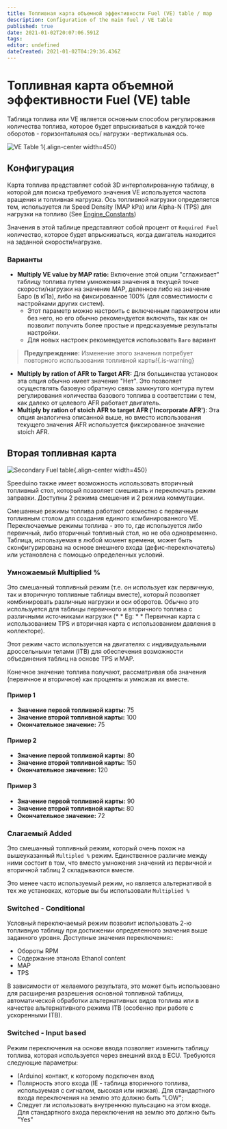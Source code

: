 ```yaml
---
title: Топливная карта объемной эффективности Fuel (VE) table / map
description: Configuration of the main fuel / VE table 
published: true
date: 2021-01-02T20:07:06.591Z
tags: 
editor: undefined
dateCreated: 2021-01-02T04:29:36.436Z
---
```


# Топливная карта объемной эффективности Fuel (VE) table

Таблица топлива или VE является основным способом регулирования количества топлива, которое будет впрыскиваться в каждой точке оборотов - горизонтальная ось/ нагрузки -вертикальная ось. 

![VE Table 1](/img/tuning/ve_table.png){.align-center width=450}

## Конфигурация
Карта топлива представляет собой 3D интерполированную таблицу, в которой для поиска требуемого значения VE используется частота вращения и топливная нагрузка. Ось топливной нагрузки определяется тем, используется ли Speed Density (MAP kPa) или Alpha-N (TPS) для нагрузки на топливо (See [Engine_Constants](/en/configuration/Engine_Constants))

Значения в этой таблице представляют собой процент от `Required Fuel` количество, которое будет впрыскиваться, когда двигатель находится на заданной скорости/нагрузке. 

### Варианты
- **Multiply VE value by MAP ratio:** Включение этой опции "сглаживает" таблицу топлива путем умножения значения в текущей точке скорости/нагрузки на значение MAP, деленное либо на значение Баро (в кПа), либо на фиксированное 100% (для совместимости с настройками других систем). 
  - Этот параметр можно настроить с включенным параметром или без него, но его обычно рекомендуется включать, так как он позволит получить более простые и предсказуемые результаты настройки. 
  - Для новых настроек рекомендуется использовать `Baro` вариант
  
> **Предупреждение:** Изменение этого значения потребует повторного использования топливной карты!{.is-warning}

- **Multiply by ration of AFR to Target AFR:** Для большинства установок эта опция обычно имеет значение "Нет". Это позволяет осуществлять базовую обратную связь замкнутого контура путем регулирования количества базового топлива в соответствии с тем, как далеко от целевого AFR работает двигатель. 
- **Multiply by ration of stoich AFR to target AFR ('Incorporate AFR')**: Эта опция аналогична описанной выше, но вместо использования текущего значения AFR используется фиксированное значение stoich AFR.



## Вторая топливная карта

![Secondary Fuel table](/img/tuning/2nd_fuel_table.png){.align-center width=450}

Speeduino также имеет возможность использовать вторичный топливный стол, который позволяет смешивать и переключать режим заправки. Доступны 2 режима смешения и 2 режима коммутации.

Смешанные режимы топлива работают совместно с первичным топливным столом для создания единого комбинированного VE. Переключаемые режимы топлива - это то, где используется либо первичный, либо вторичный топливный стол, но не оба одновременно. Таблица, используемая в любой момент времени, может быть сконфигурирована на основе внешнего входа (дефис-переключатель) или установлена с помощью определенных условий. 


### Умножаемый Multiplied %
Это смешанный топливный режим (т.е. он использует как первичную, так и вторичную топливные таблицы вместе), который позволяет комбинировать различные нагрузки и оси оборотов. Обычно это используется для таблицы первичного и вторичного топлива с различными источниками нагрузки (* * Eg: * * Первичная карта с использованием TPS и вторичная карта с использованием давления в коллекторе). 

Этот режим часто используется на двигателях с индивидуальными дроссельными телами (ITB) для обеспечения возможности объединения таблиц на основе TPS и MAP.

Конечное значение топлива получают, рассматривая оба значения (первичное и вторичное) как проценты и умножая их вместе.

#### Пример 1
* **Значение первой топливной карты:** 75
* **Значение второй топливной карты:** 100
* **Окончательное значение:** 75 

#### Пример 2
* **Значение первой топливной карты:** 80
* **Значение второй топливной карты:** 150
* **Окончательное значение:** 120

#### Пример 3
* **Значение первой топливной карты:** 90
* **Значение второй топливной карты:** 80
* **Окончательное значение:** 72

### Слагаемый Added
Это смешанный топливный режим, который очень похож на вышеуказанный `Multipled %` режим. Единственное различие между ними состоит в том, что вместо умножения значений из первичной и вторичной таблиц 2 складываются вместе. 

Это менее часто используемый режим, но является альтернативой в тех же установках, которые вы бы использовали `Multiplied %`

### Switched - Conditional
Условный переключаемый режим позволит использовать 2-ю топливную таблицу при достижении определенного значения выше заданного уровня. Доступные значения переключения::

* Обороты RPM
* Содержание этанола Ethanol content
* MAP 
* TPS

В зависимости от желаемого результата, это может быть использовано для расширения разрешения основной топливной таблицы, автоматической обработки альтернативных видов топлива или в качестве альтернативного режима ITB (особенно при работе с ускоренными ITB). 

### Switched - Input based
Режим переключения на основе ввода позволяет изменить таблицу топлива, которая используется через внешний вход в ECU. Требуются следующие параметры:

* (Arduino) контакт, к которому подключен вход
* Полярность этого входа (IE - таблица вторичного топлива, используемая с сигналом, высокая или низкая). Для стандартного входа переключения на землю это должно быть "LOW";
* Следует ли использовать внутреннюю пульсацию на этом входе. Для стандартного входа переключения на землю это должно быть "Yes"

